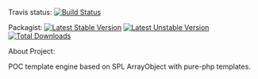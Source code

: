 Travis status:
[![Build Status](https://travis-ci.org/dypa/dotTpl.png)](//travis-ci.org/dypa/dotTpl)

Packagist:
[![Latest Stable Version](https://poser.pugx.org/dypa/dottpl/v/stable.png)](//packagist.org/packages/dypa/dottpl)
[![Latest Unstable Version](https://poser.pugx.org/dypa/dottpl/v/unstable.png)](//packagist.org/packages/dypa/dottpl)
[![Total Downloads](https://poser.pugx.org/dypa/dottpl/downloads.png)](//packagist.org/packages/dypa/dottpl)

About Project:

POC template engine based on SPL ArrayObject with pure-php templates.
